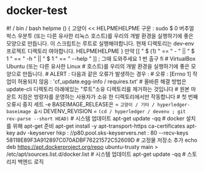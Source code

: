 # docker-test
#! / bin / bash  helpme () {   고양이 &lt;&lt; HELPMEHELPME 구문 : sudo $ 0 버추얼 박스 우분투 (또는 다른 유사한 리눅스 호스트)를 우리의 개발 환경을 실행하기에 좋은 모양으로 만듭니다. 이 스크립트는 루트로 실행해야합니다. 현재 디렉토리는 dev-env 프로젝트 디렉토리 여야합니다. HELPMEHELPME }  만약 [[ " $ (1) "  ==  " - "  ||  " $ 1 "  ==  " -h "  ||  " $ 1 "  ==  " --help " ]] ;  그때   도와주세요   1 번 출구 fi  # VirtualBox Ubuntu (또는 다른 유사한 Linux # 호스트)를 우리의 개발 환경을 실행하기에 좋은 모양으로 만듭니다.  # ALERT : 다음과 같은 오류가 발생하는 경우 : # 오류 : [Errno 1] 작업이 허용되지 않음 : 'cf_update.egg-info / requires.txt' # 올바른 해결 방법은 update-cli 디렉토리 아래에있는 "루트"소유 디렉토리를 제거하는 것입니다 # 원본 마운트 지점은 방랑자를 운영하는 사용자가 소유 한 디렉토리에서만 작동합니다  # 첫 번째 오류시 중지 세트 -e  BASEIMAGE_RELEASE은 = ` 고양이 / 기타 / hyperledger-baseimage 출시 ` DEVENV_REVISION = ` (cd / hyperledger / devenv ; git rev-parse --short HEAD) `  # 시스템 업데이트 apt-get update -qq  # docker 설치를 위해 apt-get 준비 apt-get install -y apt-transport-https ca-certificates apt-key adv -keyserver hkp : //p80.pool.sks-keyservers.net : 80 --recv-keys 58118E89F3A912897C070ADBF76221572C52609D  # 고정물 저장소 추가 echo deb https://apt.dockerproject.org/repo ubuntu-trusty main > /etc/apt/sources.list.d/docker.list  # 시스템 업데이트 apt-get update -qq  # 스토리지 백엔드 로직
